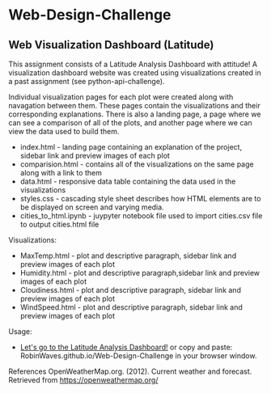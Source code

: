 # Web-Design-Challenge
## Web Visualization Dashboard (Latitude)

This assignment consists of a Latitude Analysis Dashboard with attitude!  A  visualization dashboard website was created using visualizations created in a past assignment (see python-api-challenge). 

Individual visualization pages for each plot were created along with navagation between them. These pages contain the visualizations and their corresponding explanations.  There is also a landing page, a page where we can see a comparison of all of the plots, and another page where we can view the data used to build them.

* index.html - landing page containing an explanation of the project, sidebar link and preview images of each plot
* comparision.html - contains all of the visualizations on the same page along with a link to them
* data.html - responsive data table containing the data used in the visualizations
* styles.css - cascading style sheet describes how HTML elements are to be displayed on screen and varying media.
* cities_to_html.ipynb - juypyter notebook file used to import cities.csv file to output cities.html file

Visualizations:
* MaxTemp.html - plot and descriptive paragraph, sidebar link and preview images of each plot
* Humidity.html - plot and descriptive paragraph,sidebar link and preview images of each plot
* Cloudiness.html - plot and descriptive paragraph, sidebar link and preview images of each plot
* WindSpeed.html - plot and descriptive paragraph, sidebar link and preview images of each plot

Usage: 
* [Let's go to the Latitude Analysis Dashboard!](https://RobinWaves.github.io/Web-Design-Challenge) or copy and paste: RobinWaves.github.io/Web-Design-Challenge in your browser window.

References
OpenWeatherMap.org. (2012). Сurrent weather and forecast. Retrieved from https://openweathermap.org/

